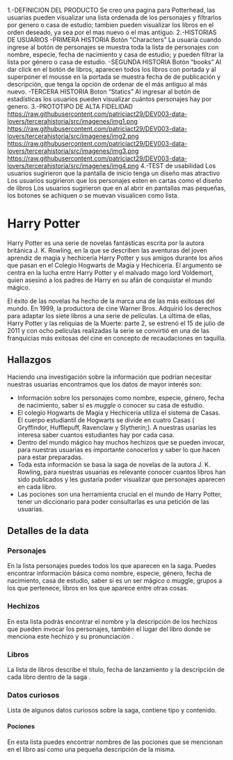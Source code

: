 1.-DEFINICION DEL PRODUCTO
Se creo una pagina para Potterhead, las usuarias pueden visualizar una lista ordenada de los personajes y filtrarlos por genero o casa de estudio; tambien pueden visualizar los libros en el orden deseado, ya sea por el mas nuevo o el mas antiguo.
2.-HISTORIAS DE USUARIOS
-PRIMERA HISTORIA
  Botón “Characters”
La usuaria cuando ingrese al botón de personajes se muestra toda la lista de personajes con nombre, especie, fecha de nacimiento y casa de estudio; y pueden filtrar la lista por género o casa de estudio.
-SEGUNDA HISTORIA
  Botón “books”
Al dar click en el botón de libros, aparecen todos los libros con portada y al superponer el mousse en la portada se muestra fecha de de publicación y descripción, que tenga la opción de ordenar de el más antiguo al más nuevo.
-TERCERA HISTORIA
  Boton “Statics”
Al ingresar al botón de estadísticas los usuarios pueden visualizar cuántos personajes hay por genero.
3.-PROTOTIPO DE ALTA FIDELIDAD
https://raw.githubusercontent.com/patriciact29/DEV003-data-lovers/tercerahistoria/src/imagenes/img1.png
https://raw.githubusercontent.com/patriciact29/DEV003-data-lovers/tercerahistoria/src/imagenes/img2.png
https://raw.githubusercontent.com/patriciact29/DEV003-data-lovers/tercerahistoria/src/imagenes/img3.png
https://raw.githubusercontent.com/patriciact29/DEV003-data-lovers/tercerahistoria/src/imagenes/img4.png
4.-TEST de usabilidad
Los usuarios sugirieron que la pantalla de inicio tenga un diseño mas atractivo
Los usuarios sugirieron que los personajes esten en cartas como el diseño de libros
Los usuarios sugirieron que en al abrir en pantallas mas pequeñas, los botones se achiquen o se muevan visualicen como lista.







# Harry Potter

Harry Potter es una serie de novelas fantásticas escrita por la autora
británica J. K. Rowling, en la que se describen las aventuras del joven
aprendiz de magia y hechicería Harry Potter y sus amigos durante los años
que pasan en el Colegio Hogwarts de Magia y Hechicería. El argumento se
centra en la lucha entre Harry Potter y el malvado mago lord Voldemort,
quien asesinó a los padres de Harry en su afán de conquistar el mundo mágico.

El éxito de las novelas ha hecho de la marca una de las más exitosas del mundo.
En 1999, la productora de cine Warner Bros. Adquirió los derechos para
adaptar los siete libros a una serie de películas. La última de ellas,
Harry Potter y las reliquias de la Muerte: parte 2, se estrenó el 15 de julio
de 2011 y con ocho películas realizadas la serie se convirtió en una de las
franquicias más exitosas del cine en concepto de recaudaciones en taquilla.​

## Hallazgos

Haciendo una investigación sobre la información que podrían necesitar
nuestras usuarias encontramos que los datos de mayor interés son:

- Información sobre los personajes como nombre, especie, género, fecha de
  nacimiento, saber si es _muggle_ o conocer su casa de estudio.
- El colegio Hogwarts de Magia y Hechicería utiliza el sistema de Casas.
  El cuerpo estudiantil de Hogwarts se divide en cuatro Casas ( Gryffindor,
  Hufflepuff, Ravenclaw y Slytherin;). A nuestras usarías les interesa saber
  cuantos estudiantes hay por cada casa.
- Dentro del mundo mágico hay muchos hechizos que se pueden invocar, para
  nuestras usuarias es importante conocerlos y saber lo que hacen
  para estar preparadas.
- Toda esta información se basa la saga de novelas de la autora J. K. Rowling,
  para nuestras usuarias es relevante conocer cuantos libros han sido publicados
  y les gustaría poder visualizar que personajes aparecen en cada libro.
- Las pociones son una herramienta crucial en el mundo de Harry Potter,
  tener un diccionario para poder consultarlas es una petición de las usuarias.

## Detalles de la data

### Personajes

En la lista personajes puedes todos los que aparecen en la saga.
Puedes encontrar información básica como nombre, especie, género,
fecha de nacimiento, casa de estudio, saber si es un ser mágico o muggle,
grupos a los que pertenece, libros en los que aparece entre otras cosas.

### Hechizos

En esta lista podrás encontrar el nombre y la descripción de los hechizos
 que pueden invocar los personajes, también el lugar del libro donde se
menciona este hechizo y su pronunciación .

### Libros

La lista de libros describe el título, fecha de lanzamiento y la descripción
de cada libro dentro de la saga .

### Datos curiosos

Lista de algunos datos curiosos sobre la saga, contiene tipo y contenido.

#### Pociones

En esta lista puedes encontrar nombres de las pociones que se mencionan en el
libro así como una pequeña descripción de la misma.
